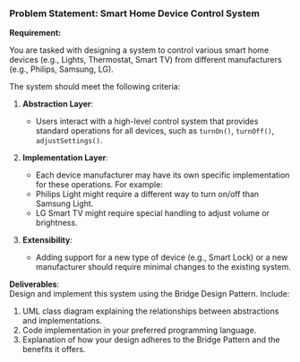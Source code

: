 ### Problem Statement: **Smart Home Device Control System**

**Requirement:**

You are tasked with designing a system to control various smart home devices (e.g., Lights, Thermostat, Smart TV) from different manufacturers (e.g., Philips, Samsung, LG).

The system should meet the following criteria:

1. **Abstraction Layer**:

   - Users interact with a high-level control system that provides standard operations for all devices, such as `turnOn()`, `turnOff()`, `adjustSettings()`.

2. **Implementation Layer**:

    - Each device manufacturer may have its own specific implementation for these operations. For example:
    - Philips Light might require a different way to turn on/off than Samsung Light.
    - LG Smart TV might require special handling to adjust volume or brightness.

3. **Extensibility**:
   - Adding support for a new type of device (e.g., Smart Lock) or a new manufacturer should require minimal changes to the existing system.

**Deliverables**:  
Design and implement this system using the Bridge Design Pattern. Include:

1. UML class diagram explaining the relationships between abstractions and implementations.
2. Code implementation in your preferred programming language.
3. Explanation of how your design adheres to the Bridge Pattern and the benefits it offers.
